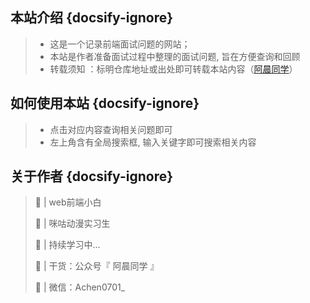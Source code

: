 ## 本站介绍 {docsify-ignore}
> - 这是一个记录前端面试问题的网站；
> - 本站是作者准备面试过程中整理的面试问题, 旨在方便查询和回顾
> - 转载须知 ：标明仓库地址或出处即可转载本站内容（[阿晨同学](https://github.com/achen-11)）

## 如何使用本站 {docsify-ignore}
> - 点击对应内容查询相关问题即可
> - 左上角含有全局搜索框, 输入关键字即可搜索相关内容


## 关于作者 {docsify-ignore}
> 🔧 | web前端小白
> 
> 🐌 | 咪咕动漫实习生
> 
> 🚀 | 持续学习中...
> 
> 🧔 | 干货：公众号『 阿晨同学 』
> 
> 🚩 | 微信：Achen0701_